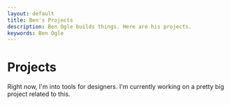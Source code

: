 ```yaml
---
layout: default
title: Ben's Projects
description: Ben Ogle builds things. Here are his projects.
keywords: Ben Ogle
---
```


Projects
========

Right now, I'm into tools for designers. I'm currently working on a pretty big project related
to this.

